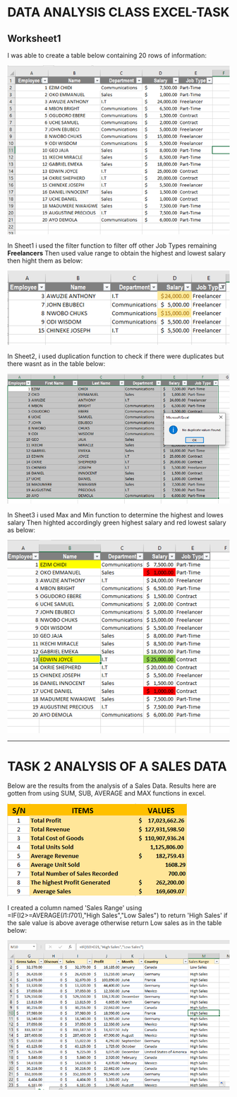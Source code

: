 # DATA ANALYSIS CLASS EXCEL-TASK
## Worksheet1
I was able to create a table below containing 20 rows of information:

   ![](https://github.com/vinemadukpe/EXCEL-TASK/blob/main/Worksheet%20table.png)



In Sheet1 i used the filter function to filter off other Job Types remaining **Freelancers** 
Then used value range to obtain the highest and lowest salary then hight them as below:
  
   ![](https://github.com/vinemadukpe/EXCEL-TASK/blob/main/Sheet1.png)



In Sheet2, i used duplication function to check if there were duplicates but there wasnt as in the table below:
   
   ![](https://github.com/vinemadukpe/EXCEL-TASK/blob/main/Sheet2.png)



In Sheet3 i used Max and Min function to determine the highest and lowes salary 
Then highted accordingly green highest salary and red lowest salary as below:
 
   ![](https://github.com/vinemadukpe/EXCEL-TASK/blob/main/Sheet3.png)

-----

# TASK 2  ANALYSIS OF A SALES DATA
Below are the results from the analysis of a Sales Data.
Results here are gotten from using SUM, SUB, AVERAGE and MAX functions in excel.

   ![](https://github.com/vinemadukpe/EXCEL-TASK/blob/main/Task%202.png)


I created a column named 'Sales Range' using =IF(I2>=AVERAGE($I$1:$I$701),"High Sales","Low Sales") to return 'High Sales'
if the sale value is above average otherwise return Low sales as in the table below:

![](https://github.com/vinemadukpe/EXCEL-TASK/blob/main/Task2b.png)
